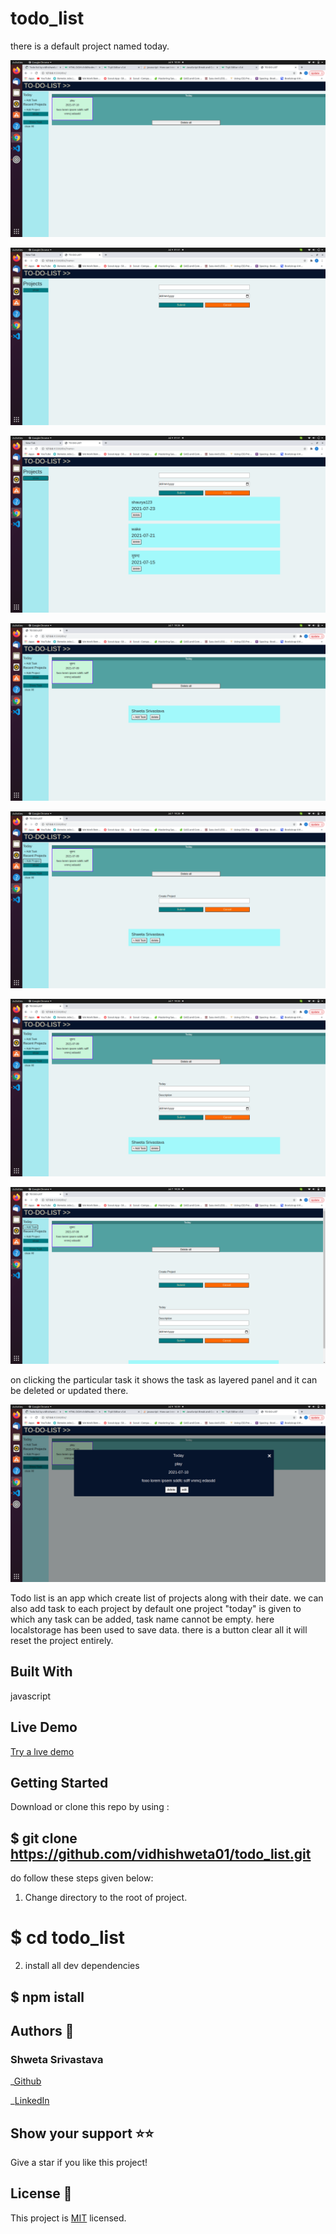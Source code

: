 # todo_list
there is a default project named today.

![Screenshot](./asset/Screenshot.png)

![Screenshot](./asset/Screenshot1.png)

![Screenshot](./asset/Screenshot2.png)

![Screenshot](./asset/Screenshot3.png)

![Screenshot](./asset/Screenshot4.png)

![Screenshot](./asset/Screenshot5.png)

![Screenshot](./asset/Screenshot6.png)

on clicking the particular task it shows the task as layered panel and it can be deleted or updated there.

![Screenshot](./asset/Screenshot7.png)


Todo list is an app which create list of projects along with their date. we can also add task to each project by default one project "today" is given to which any task can be added, task name cannot be empty. here localstorage has been used to save data. there is a button clear all it will reset the project entirely.

## Built With

javascript

## Live Demo

[Try a lıve demo](https://vidhishweta01.github.io/todo_list/)

## Getting Started

Download or clone this repo by using :

## $ git clone https://github.com/vidhishweta01/todo_list.git

do follow these steps given below:

1. Change directory to the root of project.

# $ cd todo_list

2. install all dev dependencies

## $ npm istall

## Authors 👤

### Shweta Srivastava

_[Github](https://github.com/vidhishweta01)

_[LinkedIn](http://linkedin.com/in/shweta-s-15a57070)

## Show your support ⭐️⭐️

Give a star if you like this project!

## License 📝

This project is [MIT](https://www.mit.edu/~amini/LICENSE.md) licensed.
